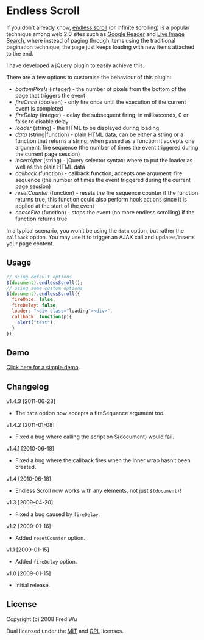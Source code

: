 # Endless Scroll

If you don’t already know, [endless scroll](http://www.google.com/search?q=endless+scroll) (or infinite scrolling) is a popular technique among web 2.0 sites such as [Google Reader](http://reader.google.com/) and [Live Image Search](http://www.live.com/?scope=images), where instead of paging through items using the traditional pagination technique, the page just keeps loading with new items attached to the end.

I have developed a jQuery plugin to easily achieve this.

There are a few options to customise the behaviour of this plugin:

- _bottomPixels_ (integer) - the number of pixels from the bottom of the page that triggers the event
- _fireOnce_ (boolean) - only fire once until the execution of the current event is completed
- _fireDelay_ (integer) - delay the subsequent firing, in milliseconds, 0 or false to disable delay
- _loader_ (string) - the HTML to be displayed during loading
- _data_ (string|function) - plain HTML data, can be either a string or a function that returns a string, when passed as a function it accepts one argument: fire sequence (the number of times the event triggered during the current page session)
- _insertAfter_ (string) - jQuery selector syntax: where to put the loader as well as the plain HTML data
- _callback_ (function) - callback function, accepts one argument: fire sequence (the number of times the event triggered during the current page session)
- _resetCounter_ (function) - resets the fire sequence counter if the function returns true, this function could also perform hook actions since it is applied at the start of the event
- _ceaseFire_ (function) - stops the event (no more endless scrolling) if the function returns true

In a typical scenario, you won’t be using the `data` option, but rather the `callback` option. You may use it to trigger an AJAX call and updates/inserts your page content.

## Usage

``` js
// using default options
$(document).endlessScroll();
// using some custom options
$(document).endlessScroll({
  fireOnce: false,
  fireDelay: false,
  loader: "<div class="loading"><div>",
  callback: function(p){
    alert("test");
  }
});
```

## Demo

[Click here for a simple demo](http://www.beyondcoding.com/demos/endless-scroll/).

## Changelog

v1.4.3 [2011-06-28]

- The `data` option now accepts a fireSequence argument too.

v1.4.2 [2011-01-08]

- Fixed a bug where calling the script on $(document) would fail.

v1.4.1 [2010-06-18]

- Fixed a bug where the callback fires when the inner wrap hasn’t been created.

v1.4 [2010-06-18]

- Endless Scroll now works with any elements, not just `$(document)`!

v1.3 [2009-04-20]

- Fixed a bug caused by `fireDelay`.

v1.2 [2009-01-16]

- Added `resetCounter` option.

v1.1 [2009-01-15]

- Added `fireDelay` option.

v1.0 [2009-01-15]

- Initial release.

## License

Copyright (c) 2008 Fred Wu

Dual licensed under the [MIT](http://www.opensource.org/licenses/mit-license.php) and [GPL](http://www.gnu.org/licenses/gpl.html) licenses.

